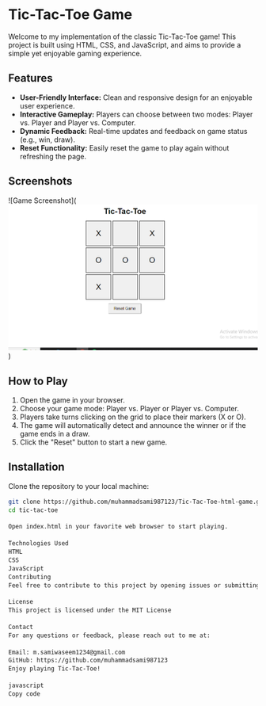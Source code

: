 # Tic-Tac-Toe Game

Welcome to my implementation of the classic Tic-Tac-Toe game! This project is built using HTML, CSS, and JavaScript, and aims to provide a simple yet enjoyable gaming experience.

## Features

- **User-Friendly Interface:** Clean and responsive design for an enjoyable user experience.
- **Interactive Gameplay:** Players can choose between two modes: Player vs. Player and Player vs. Computer.
- **Dynamic Feedback:** Real-time updates and feedback on game status (e.g., win, draw).
- **Reset Functionality:** Easily reset the game to play again without refreshing the page.

## Screenshots

![Game Screenshot](![alt text](image.png))

## How to Play

1. Open the game in your browser.
2. Choose your game mode: Player vs. Player or Player vs. Computer.
3. Players take turns clicking on the grid to place their markers (X or O).
4. The game will automatically detect and announce the winner or if the game ends in a draw.
5. Click the "Reset" button to start a new game.

## Installation

Clone the repository to your local machine:

```bash
git clone https://github.com/muhammadsami987123/Tic-Tac-Toe-html-game.git
cd tic-tac-toe

Open index.html in your favorite web browser to start playing.

Technologies Used
HTML
CSS
JavaScript
Contributing
Feel free to contribute to this project by opening issues or submitting pull requests. All contributions are welcome!

License
This project is licensed under the MIT License 

Contact
For any questions or feedback, please reach out to me at:

Email: m.samiwaseem1234@gmail.com
GitHub: https://github.com/muhammadsami987123
Enjoy playing Tic-Tac-Toe!

javascript
Copy code

